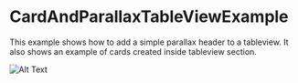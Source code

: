 # CardAndParallaxTableViewExample

This example shows how to add a simple parallax header to a tableview. It also shows an example of cards created inside tableview section.

![Alt Text](https://github.com/Pratik948/CardAndParallaxTableViewExample/blob/master/example.gif?raw=true)
